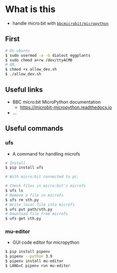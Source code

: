 # What is this

- handle micro:bit with [`bbcmicrobit/micropython`](https://github.com/bbcmicrobit/micropython)

## First

```bash
# On ubuntu
$ sudo usermod -a -G dialout eggplants
$ sudo chmod a+rw /dev/ttyACM0
# OR,
$ chmod +x allow_dev.sh
$ ./allow_dev.sh
```

## Useful links

- BBC micro:bit MicroPython documentation
  - <https://microbit-micropython.readthedocs.io>
- ...

## Useful commands

### ufs

- A command for handling microfs

```bash
# Install
$ pip install ufs

# With micro:bit connected to pc:

# Check files in micro:bit's microfs
$ ufs ls
# Remove a file in microfs
$ ufs rm sth.py
# Write local file into microfs
$ ufs put path/sth.py
# Download file from microfs
$ ufs get sth.py
```

### mu-editor

- GUI code editor for micropython

```bash
$ pip install pipenv
$ pipenv --python 3.9
$ pipenv install mu-editor
$ LANG=C pipenv run mu-editor
```
